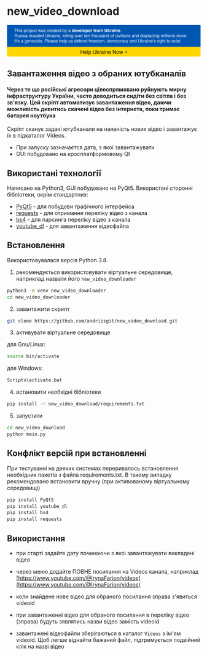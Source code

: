 # new_video_download

[![Stand With Ukraine](https://raw.githubusercontent.com/vshymanskyy/StandWithUkraine/main/banner-direct-single.svg)](https://stand-with-ukraine.pp.ua)

## Завантаження відео з обраних ютубканалів
#### Через те що російські агресори цілеспрямовано руйнують мирну інфраструктуру України, часто доводиться сидіти без світла і без зв'язку. Цей скріпт автоматизує завантаження відео, даючи можливість дивитись скачені відео без інтернета, поки тримає батарея ноутбука 

Скріпт сканує задані ютубканали на наявність нових відео і завантажує їх в підкаталог Videos.

- При запуску зазначаєтся дата, з якої завантажувати
- GUI побудовано на кросплатформовому Qt

## Використані технології

Написано на Python3, GUI побудовано на PyQt5.
Використані сторонні бібліотеки, окрім стандартних:

- [PyQt5](https://doc.qt.io/qt-5/) - для побудови графічного інтерфейса
- [requests](https://requests.readthedocs.io) - для отримання переліку відео з канала
- [bs4](http://www.crummy.com/software/BeautifulSoup/bs4/doc/) - для парсинга переліку відео з канала
- [youtube_dl](https://github.com/ytdl-org/youtube-dl/) - для завантаження відеофайла

## Встановлення

Використовувалася версія Python 3.8.

1) рекомендується використовувати віртуальне середовище, наприклад назвати його `new_video_downloader`

```sh
python3 -m venv new_video_downloader
cd new_video_downloader
```

2) завантажити скрипт

```sh
git clone https://github.com/andriisgit/new_video_download.git
```

3) активувати віртуальне середовище

для Gnu/Linux:
```sh
source bin/activate
```

для Windows:
```sh
Scripts\activate.bat
```

4) встановити необхідні бібліотеки

```sh
pip install -r new_video_download/requirements.txt
```

5) запустити

```sh
cd new_video_download
python main.py
```

## Конфлікт версій при встановленні

При тестуванні на деяких системах переривалось встановлення необхідних пакетів з файла requirements.txt. В такому випадку рекомендовано встановити вручну (при активованому віртуальному середовищі)

```sh
pip install PyQt5
pip install youtube_dl
pip install bs4
pip install requests
```


## Використання

- при старті задайте дату починаючи з якоі завантажувати викладені відео

- через меню додайте ПОВНЕ посилання на Videos канала, наприклад [https://www.youtube.com/@IrynaFarion/videos](https://www.youtube.com/@IrynaFarion/videos)

- коли знайдене нове відео для обраного посилання зправа з'явиться videoid

- при завантаженні відео для обраного посилання в переліку відео (зправа) будуть зявлятись назви відео замість videoid

- завантажені відеофайли зберігаються в каталог `Videos` з ім'ям videoid. Щоб легше віднайти бажаний файл, підтримується подвійний клік на назві відео 
